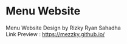 # Menu Website
Menu Website Design by Rizky Ryan Sahadha <br>
Link Preview : https://mezzky.github.io/
